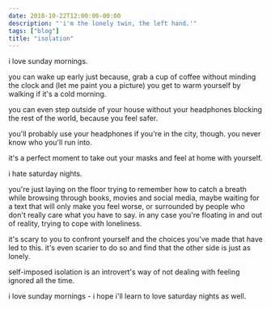 ```yaml
---
date: 2018-10-22T12:00:00-00:00
description: "'i'm the lonely twin, the left hand.'"
tags: ["blog"]
title: "isolation"
---
```


i love sunday mornings.

you can wake up early just because, grab a cup of coffee without minding the clock and (let me paint you a picture) you get to warm yourself by walking if it's a cold morning.

you can even step outside of your house without your headphones blocking the rest of the world, because you feel safer.

you'll probably use your headphones if you're in the city, though. you never know who you'll run into.

it's a perfect moment to take out your masks and feel at home with yourself.

i hate saturday nights.

you're just laying on the floor trying to remember how to catch a breath while browsing through books, movies and social media, maybe waiting for a text that will only make you feel worse, or surrounded by people who don't really care what you have to say. in any case you're floating in and out of reality, trying to cope with loneliness.

it's scary to you to confront yourself and the choices you've made that have led to this. it's even scarier to do so and find that the other side is just as lonely.

self-imposed isolation is an introvert's way of not dealing with feeling ignored all the time.

i love sunday mornings - i hope i'll learn to love saturday nights as well.
